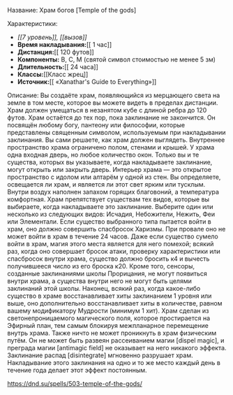 Название: Храм богов \[Temple of the gods] 

Характеристики:
- *[[7 уровень]], [[вызов]]*
- **Время накладывания:**[[ 1 час]]
- **Дистанция:**[[ 120 футов]]
- **Компоненты:** В, С, М (святой символ стоимостью не менее 5 зм)
- **Длительность:**[[ 24 часа]]
- **Классы:**[[Класс  жрец]]
- **Источник:**[[ «Xanathar's Guide to Everything»]]

Описание:
Вы создаёте храм, появляющийся из мерцающего света на земле в том месте, которое вы можете видеть в пределах дистанции. Храм должен умещаться в незанятом кубе с длиной ребра до 120 футов. Храм остаётся до тех пор, пока заклинание не закончится. Он посвящён любому богу, пантеону или философии, которые представлены священным символом, используемым при накладывании заклинания.
Вы сами решаете, как храм должен выглядеть. Внутреннее пространство храма ограничено полом, стенами и крышей. У храма одна входная дверь, но любое количество окон. Только вы и те существа, которых вы указываете, когда накладываете заклинание, могут открыть или закрыть дверь.
Интерьер храма — это открытое пространство с идолом или алтарём у одной из стен. Вы определяете, освещается ли храм, и является ли этот свет ярким или тусклым. Внутри воздух наполнен запахом горящих благовоний, а температура комфортная.
Храм препятствует существам тех видов, которые вы выбираете, когда накладываете это заклинание. Выберите один или несколько из следующих видов: Исчадия, Небожители, Нежить, Феи или Элементали. Если существо выбранного типа пытается войти в храм, оно должно совершить спасбросок Харизмы. При провале оно не может войти в храм в течение 24 часов. Даже если существо сумело войти в храм, магия этого места является для него помехой; всякий раз, когда оно совершает бросок атаки, проверку характеристики или спасбросок внутри храма, существо должно бросить к4 и вычесть получившееся число из его броска к20.
Кроме того, сенсоры, созданные заклинаниями школы Прорицания, не могут появиться внутри храма, а существа внутри него не могут быть целями заклинаний этой школы.
Наконец, всякий раз, когда какое-либо существо в храме восстанавливает хиты заклинанием 1 уровня или выше, оно дополнительно восстанавливает хиты в количестве, равном вашему модификатору Мудрости (минимум 1 хит).
Храм сделан из светонепроницаемого магического поля, которое простирается на Эфирный план, тем самым блокируя межпланарное перемещение внутрь храма. Также ничто не может проникнуть в храм физическим путём. Он не может быть развеян рассеиванием магии [dispel magic], и преграда магии [antimagic field] не оказывает на него никакого эффекта. Заклинание распад [disintegrate] мгновенно разрушает храм.
Накладывание этого заклинания на одно и то же место каждый день в течение года делает этот эффект постоянным.

https://dnd.su/spells/503-temple-of-the-gods/